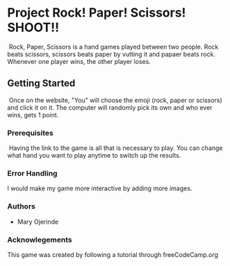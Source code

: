 # Project Rock! Paper! Scissors! SHOOT!!    
​
Rock, Paper, Scissors is a hand games played between two people. Rock beats scissors, scissors beats paper by vutting it and papaer beats rock. Whenever one player wins, the other player loses.
​
## Getting Started
​
Once on the website, "You" will choose the emoji (rock, paper or scissors) and click it on it. The computer will randomly pick its own and who ever wins, gets 1 point.
​
### Prerequisites
​
Having the link to the game is all that is necessary to play. You can change what hand you want to play anytime to switch up the results.

### Error Handling

I would make my game more interactive by adding more images.

### Authors

* Mary Ojerinde

### Acknowlegements

This game was created by following a tutorial through freeCodeCamp.org
​